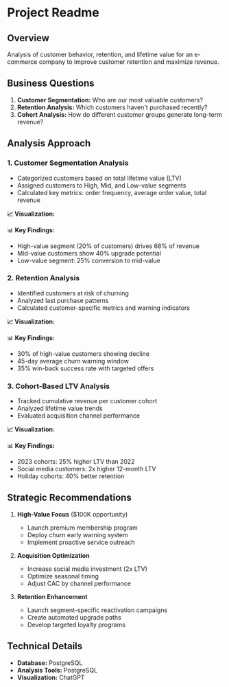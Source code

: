 # Project Readme

## Overview
Analysis of customer behavior, retention, and lifetime value for an e-commerce company to improve customer retention and maximize revenue.

## Business Questions
1. **Customer Segmentation:** Who are our most valuable customers?
2. **Retention Analysis:** Which customers haven't purchased recently?
3. **Cohort Analysis:** How do different customer groups generate long-term revenue?

## Analysis Approach

### 1. Customer Segmentation Analysis
- Categorized customers based on total lifetime value (LTV)
- Assigned customers to High, Mid, and Low-value segments
- Calculated key metrics: order frequency, average order value, total revenue

**📈 Visualization:**

📊 **Key Findings:**
- High-value segment (20% of customers) drives 68% of revenue
- Mid-value customers show 40% upgrade potential
- Low-value segment: 25% conversion to mid-value

### 2. Retention Analysis
- Identified customers at risk of churning
- Analyzed last purchase patterns
- Calculated customer-specific metrics and warning indicators

**📈 Visualization:**

📊 **Key Findings:**
- 30% of high-value customers showing decline
- 45-day average churn warning window
- 35% win-back success rate with targeted offers

### 3. Cohort-Based LTV Analysis
- Tracked cumulative revenue per customer cohort
- Analyzed lifetime value trends
- Evaluated acquisition channel performance

**📈 Visualization:**

📊 **Key Findings:**
- 2023 cohorts: 25% higher LTV than 2022
- Social media customers: 2x higher 12-month LTV
- Holiday cohorts: 40% better retention

## Strategic Recommendations

1. **High-Value Focus** ($100K opportunity)
   - Launch premium membership program
   - Deploy churn early warning system
   - Implement proactive service outreach

2. **Acquisition Optimization**
   - Increase social media investment (2x LTV)
   - Optimize seasonal timing
   - Adjust CAC by channel performance

3. **Retention Enhancement**
   - Launch segment-specific reactivation campaigns
   - Create automated upgrade paths
   - Develop targeted loyalty programs

## Technical Details
- **Database:** PostgreSQL
- **Analysis Tools:** PostgreSQL
- **Visualization:** ChatGPT